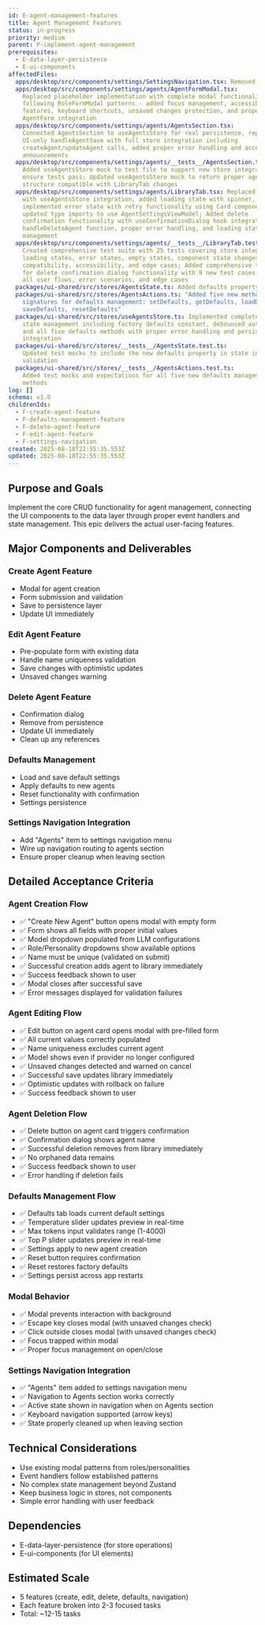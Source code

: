 ```yaml
---
id: E-agent-management-features
title: Agent Management Features
status: in-progress
priority: medium
parent: P-implement-agent-management
prerequisites:
  - E-data-layer-persistence
  - E-ui-components
affectedFiles:
  apps/desktop/src/components/settings/SettingsNavigation.tsx: Removed templates subtab from agents navigation configuration
  apps/desktop/src/components/settings/agents/AgentFormModal.tsx:
    Replaced placeholder implementation with complete modal functionality
    following RoleFormModal patterns - added focus management, accessibility
    features, keyboard shortcuts, unsaved changes protection, and proper
    AgentForm integration
  apps/desktop/src/components/settings/agents/AgentsSection.tsx:
    Connected AgentsSection to useAgentsStore for real persistence, replaced
    UI-only handleAgentSave with full store integration including
    createAgent/updateAgent calls, added proper error handling and accessibility
    announcements
  apps/desktop/src/components/settings/agents/__tests__/AgentsSection.test.tsx:
    Added useAgentsStore mock to test file to support new store integration and
    ensure tests pass; Updated useAgentsStore mock to return proper agent data
    structure compatible with LibraryTab changes
  apps/desktop/src/components/settings/agents/LibraryTab.tsx: Replaced mock data
    with useAgentsStore integration, added loading state with spinner,
    implemented error state with retry functionality using Card components,
    updated type imports to use AgentSettingsViewModel; Added delete
    confirmation functionality with useConfirmationDialog hook integration,
    handleDeleteAgent function, proper error handling, and loading state
    management
  apps/desktop/src/components/settings/agents/__tests__/LibraryTab.test.tsx:
    Created comprehensive test suite with 25 tests covering store integration,
    loading states, error states, empty states, component state changes, type
    compatibility, accessibility, and edge cases; Added comprehensive test suite
    for delete confirmation dialog functionality with 9 new test cases covering
    all user flows, error scenarios, and edge cases
  packages/ui-shared/src/stores/AgentsState.ts: Added defaults property of type AgentDefaults to the interface
  packages/ui-shared/src/stores/AgentsActions.ts: "Added five new method
    signatures for defaults management: setDefaults, getDefaults, loadDefaults,
    saveDefaults, resetDefaults"
  packages/ui-shared/src/stores/useAgentsStore.ts: Implemented complete defaults
    state management including factory defaults constant, debounced auto-save,
    and all five defaults methods with proper error handling and persistence
    integration
  packages/ui-shared/src/stores/__tests__/AgentsState.test.ts:
    Updated test mocks to include the new defaults property in state interface
    validation
  packages/ui-shared/src/stores/__tests__/AgentsActions.test.ts:
    Added test mocks and expectations for all five new defaults management
    methods
log: []
schema: v1.0
childrenIds:
  - F-create-agent-feature
  - F-defaults-management-feature
  - F-delete-agent-feature
  - F-edit-agent-feature
  - F-settings-navigation
created: 2025-08-18T22:55:35.553Z
updated: 2025-08-18T22:55:35.553Z
---
```


## Purpose and Goals

Implement the core CRUD functionality for agent management, connecting the UI components to the data layer through proper event handlers and state management. This epic delivers the actual user-facing features.

## Major Components and Deliverables

### Create Agent Feature

- Modal for agent creation
- Form submission and validation
- Save to persistence layer
- Update UI immediately

### Edit Agent Feature

- Pre-populate form with existing data
- Handle name uniqueness validation
- Save changes with optimistic updates
- Unsaved changes warning

### Delete Agent Feature

- Confirmation dialog
- Remove from persistence
- Update UI immediately
- Clean up any references

### Defaults Management

- Load and save default settings
- Apply defaults to new agents
- Reset functionality with confirmation
- Settings persistence

### Settings Navigation Integration

- Add "Agents" item to settings navigation menu
- Wire up navigation routing to agents section
- Ensure proper cleanup when leaving section

## Detailed Acceptance Criteria

### Agent Creation Flow

- ✅ "Create New Agent" button opens modal with empty form
- ✅ Form shows all fields with proper initial values
- ✅ Model dropdown populated from LLM configurations
- ✅ Role/Personality dropdowns show available options
- ✅ Name must be unique (validated on submit)
- ✅ Successful creation adds agent to library immediately
- ✅ Success feedback shown to user
- ✅ Modal closes after successful save
- ✅ Error messages displayed for validation failures

### Agent Editing Flow

- ✅ Edit button on agent card opens modal with pre-filled form
- ✅ All current values correctly populated
- ✅ Name uniqueness excludes current agent
- ✅ Model shows even if provider no longer configured
- ✅ Unsaved changes detected and warned on cancel
- ✅ Successful save updates library immediately
- ✅ Optimistic updates with rollback on failure
- ✅ Success feedback shown to user

### Agent Deletion Flow

- ✅ Delete button on agent card triggers confirmation
- ✅ Confirmation dialog shows agent name
- ✅ Successful deletion removes from library immediately
- ✅ No orphaned data remains
- ✅ Success feedback shown to user
- ✅ Error handling if deletion fails

### Defaults Management Flow

- ✅ Defaults tab loads current default settings
- ✅ Temperature slider updates preview in real-time
- ✅ Max tokens input validates range (1-4000)
- ✅ Top P slider updates preview in real-time
- ✅ Settings apply to new agent creation
- ✅ Reset button requires confirmation
- ✅ Reset restores factory defaults
- ✅ Settings persist across app restarts

### Modal Behavior

- ✅ Modal prevents interaction with background
- ✅ Escape key closes modal (with unsaved changes check)
- ✅ Click outside closes modal (with unsaved changes check)
- ✅ Focus trapped within modal
- ✅ Proper focus management on open/close

### Settings Navigation Integration

- ✅ "Agents" item added to settings navigation menu
- ✅ Navigation to Agents section works correctly
- ✅ Active state shown in navigation when on Agents section
- ✅ Keyboard navigation supported (arrow keys)
- ✅ State properly cleaned up when leaving section

## Technical Considerations

- Use existing modal patterns from roles/personalities
- Event handlers follow established patterns
- No complex state management beyond Zustand
- Keep business logic in stores, not components
- Simple error handling with user feedback

## Dependencies

- E-data-layer-persistence (for store operations)
- E-ui-components (for UI elements)

## Estimated Scale

- 5 features (create, edit, delete, defaults, navigation)
- Each feature broken into 2-3 focused tasks
- Total: ~12-15 tasks
